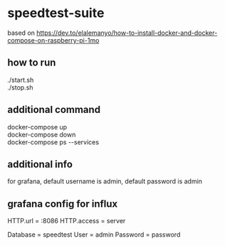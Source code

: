 # speedtest-suite
based on https://dev.to/elalemanyo/how-to-install-docker-and-docker-compose-on-raspberry-pi-1mo  
  
## how to run
./start.sh  
./stop.sh  
  
## additional command
docker-compose up  
docker-compose down  
docker-compose ps --services  

## additional info
for grafana, default username is admin, default password is admin  

## grafana config for influx
HTTP.url = <ip-address>:8086
HTTP.access = server

Database = speedtest
User = admin
Password = password
